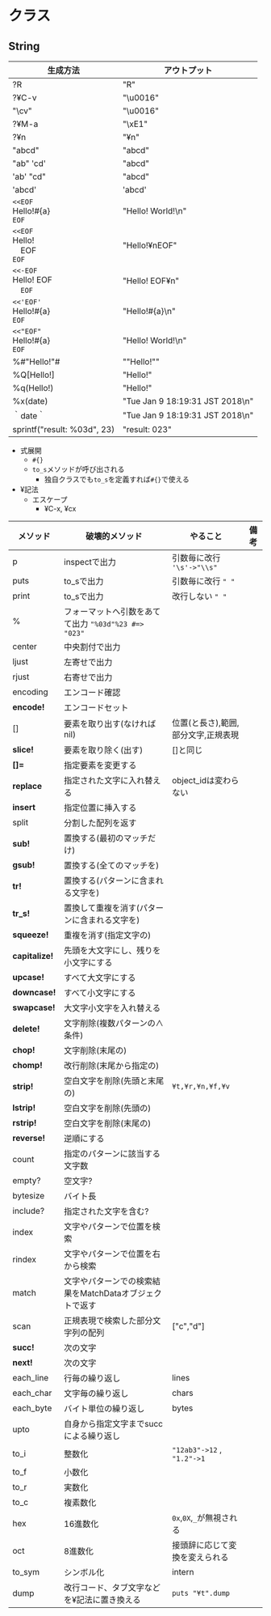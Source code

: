 # クラス
## String

生成方法 | アウトプット
-- | --
?R | "R" || ?記法
?¥C-v | "\u0016" | Ctrl + v | ?記法
"\cv" | "\u0016" | Ctrl + v | ¥記法
?¥M-a | "\xE1" | Meta + a| ?記法
?¥n | "¥n" | 改行| ?記法
"abcd" | "abcd" | 式展開可能 | ¥記法可能
"ab" 'cd' | "abcd" | 式展開可能 | ¥記法可能
'ab' "cd" | "abcd" | 式展開可能 | ¥記法可能
'abcd' | 'abcd'
`<<EOF` <br>Hello!#{a} <br> `EOF` | "Hello! World!\n" | 基本形。式展開可能 | ヒアドキュメント | a = " World!"
`<<EOF` <br>Hello! <br> 　EOF<br>`EOF` | "Hello!¥nEOF" | 終端識別子の前にスペースがある
`<<-EOF` <br>Hello! EOF<br>　`EOF` | "Hello! EOF¥n" | `-`による終端識別子の前のスペース無視
`<<'EOF'` <br>Hello!#{a}<br> `EOF` | "Hello!\#{a}\n" | `''`による式展開無効化
`<<"EOF"` <br>Hello!#{a}<br> `EOF` |  "Hello! World!\n" | `""`による式展開明示
%#"Hello!"# |  "\"Hello!\"" | #で囲む | %記法
%Q[Hello!] | "Hello!" | []で囲む, デフォはQ
%q(Hello!) | "Hello!" | q->シングルクオートと同等
%x(date) | "Tue Jan  9 18:19:31 JST 2018\n" | OSへコマンド出力の結果
｀date｀ | "Tue Jan  9 18:19:31 JST 2018\n" | 終了ステータスは`$?`変数
sprintf("result: %03d", 23) | "result: 023" | %メソッドと同じ結果 | フォーマット指定

* 式展開
  * `#{}`
  * `to_s`メソッドが呼び出される
    * 独自クラスでも`to_s`を定義すれば`#{}`で使える
* ¥記法
  * エスケープ
    * ¥C-x, ¥cx

メソッド | 破壊的メソッド |やること | 備考 |
-- | --| -- | -- |
p |  inspectで出力|  引数毎に改行 `'\s'->"\\s"`
puts |  to_sで出力|  引数毎に改行  `" "`
print |  to_sで出力|  改行しない  `" "`
% | フォーマットへ引数をあてて出力  `"%03d"%23 #=> "023"`
center | 中央割付で出力
ljust | 左寄せで出力
rjust | 右寄せで出力
encoding |  エンコード確認
**encode!** |  エンコードセット
[] | 要素を取り出す(なければnil) | 位置(と長さ),範囲,部分文字,正規表現
**slice!** | 要素を取り除く(出す) | []と同じ
**[]=** | 指定要素を変更する
**replace** | 指定された文字に入れ替える | object_idは変わらない
**insert** | 指定位置に挿入する
split | 分割した配列を返す
**sub!** | 置換する(最初のマッチだけ)
**gsub!** | 置換する(全てのマッチを)
**tr!** | 置換する(パターンに含まれる文字を)
**tr_s!** | 置換して重複を消す(パターンに含まれる文字を)
**squeeze!** | 重複を消す(指定文字の)
**capitalize!** | 先頭を大文字にし、残りを小文字にする
**upcase!** | すべて大文字にする
**downcase!** | すべて小文字にする
**swapcase!** | 大文字小文字を入れ替える
**delete!** | 文字削除(複数パターンの∧条件)
**chop!** | 文字削除(末尾の)
**chomp!** | 改行削除(末尾から指定の)
**strip!** | 空白文字を削除(先頭と末尾の) | `¥t,¥r,¥n,¥f,¥v`
**lstrip!** | 空白文字を削除(先頭の)
**rstrip!** | 空白文字を削除(末尾の)
**reverse!** | 逆順にする
count | 指定のパターンに該当する文字数
empty? | 空文字?
bytesize | バイト長
include? | 指定された文字を含む?
index | 文字やパターンで位置を検索
rindex | 文字やパターンで位置を右から検索
match | 文字やパターンでの検索結果をMatchDataオブジェクトで返す
scan | 正規表現で検索した部分文字列の配列 | ["c","d"]
**succ!** | 次の文字
**next!** | 次の文字
each_line | 行毎の繰り返し | lines
each_char | 文字毎の繰り返し | chars
each_byte | バイト単位の繰り返し | bytes
upto | 自身から指定文字までsuccによる繰り返し
to_i |  整数化 | `"12ab3"->12` , `"1.2"->1`
to_f |  小数化
to_r |  実数化
to_c |  複素数化
hex | 16進数化 | `0x`,`0X`,`_`が無視される
oct | 8進数化 | 接頭辞に応じて変換を変えられる
to_sym | シンボル化 | intern
dump | 改行コード、タブ文字などを¥記法に置き換える | `puts "¥t".dump`
